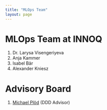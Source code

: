 ```yaml
---
title: "MLOps Team"
layout: page
---
```


# MLOps Team at INNOQ

1. Dr. Larysa Visengeriyeva
2. Anja Kammer
3. Isabel Bär
4. Alexander Kniesz

# Advisory Board

1. [Michael Plöd](https://www.innoq.com/en/staff/michael-pl%C3%B6d/) (DDD Advisor)
